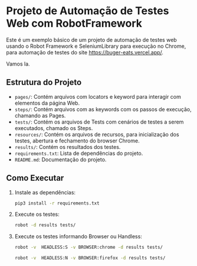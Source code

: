 # Projeto de Automação de Testes Web com RobotFramework

Este é um exemplo básico de um projeto de automação de testes web usando o Robot Framework e SeleniumLibrary para execução no Chrome, para automação de testes do site https://buger-eats.vercel.app/.

Vamos la.

## Estrutura do Projeto

- `pages/`: Contém arquivos com locators e keyword para interagir com elementos da página Web.
- `steps/`: Contém arquivos com as keywords com os passos de execução, chamando as Pages.
- `tests/`: Contém os arquivos de Tests com cenários de testes a serem executados, chamado os Steps.
- `resources/`: Contém os arquivos de recursos, para inicialização dos testes, abertura e fechamento do browser Chrome.
- `results/`: Contém os resultados dos testes.
- `requirements.txt`: Lista de dependências do projeto.
- `README.md`: Documentação do projeto.

## Como Executar

1. Instale as dependências:
    ```bash
    pip3 install -r requirements.txt
    ```

2. Execute os testes:
    ```bash
    robot -d results tests/
    ```

3. Execute os testes informando Browser ou Handless:
    ```bash
    robot -v  HEADLESS:S -v BROWSER:chrome -d results tests/
    ```

    ```bash
    robot -v  HEADLESS:N -v BROWSER:firefox -d results tests/
    ```


